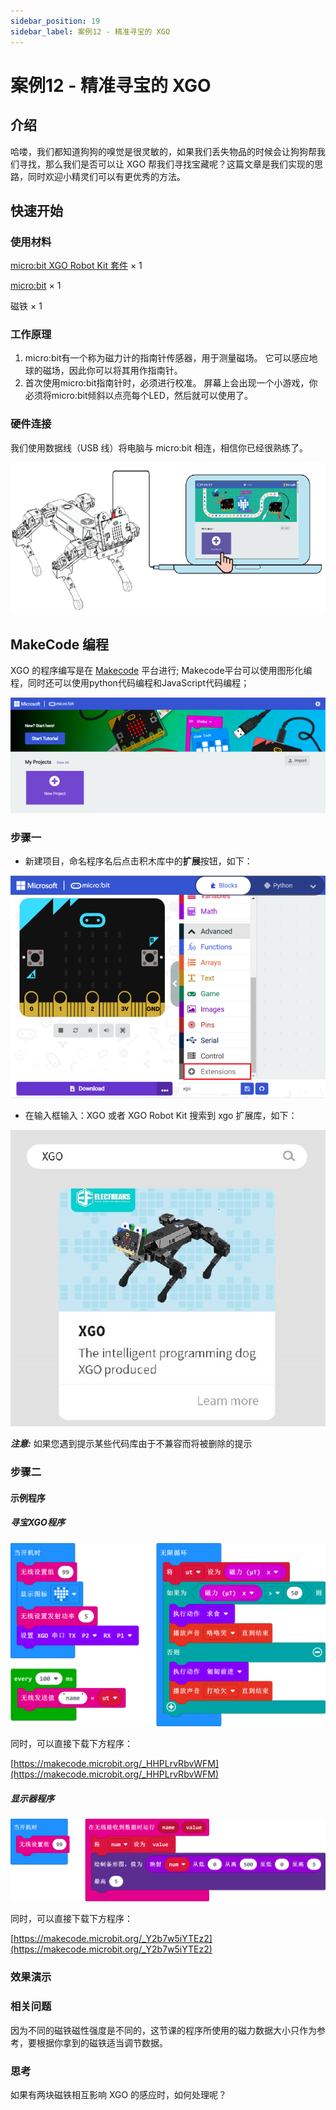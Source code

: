 ```yaml
---
sidebar_position: 19
sidebar_label: 案例12 - 精准寻宝的 XGO
---
```


# 案例12 - 精准寻宝的 XGO

## 介绍

哈喽，我们都知道狗狗的嗅觉是很灵敏的，如果我们丢失物品的时候会让狗狗帮我们寻找，那么我们是否可以让 XGO 帮我们寻找宝藏呢？这篇文章是我们实现的思路，同时欢迎小精灵们可以有更优秀的方法。

## 快速开始

### 使用材料

[micro:bit XGO Robot Kit 套件](https://www.elecfreaks.com/micro-bit-xgo-robot-kit.html) × 1

[micro:bit](https://www.elecfreaks.com/bbc-micro-bit-board-for-coding-programming-microbit.html) × 1

磁铁 × 1

### 工作原理

1. micro:bit有一个称为磁力计的指南针传感器，用于测量磁场。 它可以感应地球的磁场，因此你可以将其用作指南针。
2. 首次使用micro:bit指南针时，必须进行校准。 屏幕上会出现一个小游戏，你必须将micro:bit倾斜以点亮每个LED，然后就可以使用了。

### 硬件连接

我们使用数据线（USB 线）将电脑与 micro:bit 相连，相信你已经很熟练了。

![](./images/microbit-xgo-robot-kit-22.png)

## MakeCode 编程

XGO 的程序编写是在 [Makecode](https://makecode.microbit.org/#) 平台进行; Makecode平台可以使用图形化编程，同时还可以使用python代码编程和JavaScript代码编程；

![](./images/microbit-xgo-robot-kit-10.png)

### 步骤一

- 新建项目，命名程序名后点击积木库中的**扩展**按钮，如下：

![](./images/microbit-xgo-robot-kit-12.png)

- 在输入框输入：XGO 或者 XGO Robot Kit 搜索到 xgo 扩展库，如下：

![](./images/microbit-xgo-robot-kit-13.png)

**_注意:_** 如果您遇到提示某些代码库由于不兼容而将被删除的提示

### 步骤二

#### 示例程序

##### 寻宝XGO程序

![](./images/microbit-xgo-robot-kit-case12-01.png)

同时，可以直接下载下方程序：

[https://makecode.microbit.org/_HHPLrvRbvWFM](https://makecode.microbit.org/_HHPLrvRbvWFM)

##### 显示器程序

![](./images/microbit-xgo-robot-kit-case12-02.png)

[](https://makecode.microbit.org/_Y2b7w5iYTEz2)

同时，可以直接下载下方程序：

[https://makecode.microbit.org/_Y2b7w5iYTEz2](https://makecode.microbit.org/_Y2b7w5iYTEz2)

### 效果演示

### 相关问题

因为不同的磁铁磁性强度是不同的，这节课的程序所使用的磁力数据大小只作为参考，要根据你拿到的磁铁适当调节数据。

### 思考

如果有两块磁铁相互影响 XGO 的感应时，如何处理呢？

